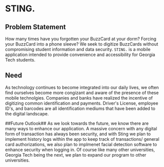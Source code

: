 # STING.

## Problem Statement ##

How many times have you forgotten your BuzzCard at your dorm? Forcing your BuzzCard into a phone sleeve? We seek to digitize BuzzCards without compromising student information and data security. `STING.` is a mobile application intended to provide convenience and accessibility for Georgia Tech students.

## Need ##

As technology continues to become integrated into our daily lives, we often find ourselves become more congizant and aware of the presence of these mobile technolgies. Companies and banks have realized the incentive of digitizing common identification and payments. Driver's License, employee ID's, and barcodes are all identification mediums that have been added to the digital landscape.  















##Future Outlook## 
As we look towards the future, we know there are many ways to enhance our application. A massive concern with any digital form of transaction has always been security, and with Sting we plan to implement history logs within the app to keep track of transactions/ general card authorizations, we also plan to implmenet facial detection software to enhance security when logging in. Of course like many other universities, Georgia Tech being the next, we plan to expand our program to other universities. 
